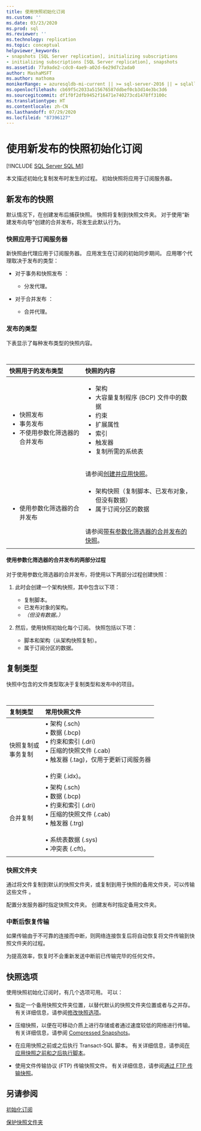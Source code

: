 ```yaml
---
title: 使用快照初始化订阅
ms.custom: ''
ms.date: 03/23/2020
ms.prod: sql
ms.reviewer: ''
ms.technology: replication
ms.topic: conceptual
helpviewer_keywords:
- snapshots [SQL Server replication], initializing subscriptions
- initializing subscriptions [SQL Server replication], snapshots
ms.assetid: 77a9ade2-cdc0-4ae9-a02d-6e29d7c2ada0
author: MashaMSFT
ms.author: mathoma
monikerRange: = azuresqldb-mi-current || >= sql-server-2016 || = sqlallproducts-allversions
ms.openlocfilehash: cb69f5c2033a515676587ddbef0cb3d14e3bc3d6
ms.sourcegitcommit: df1f0f2dfb9452f16471e740273cd1478ff3100c
ms.translationtype: HT
ms.contentlocale: zh-CN
ms.lasthandoff: 07/29/2020
ms.locfileid: "87396127"
---
```

# <a name="initialize-a-subscription-with-a-snapshot-for-a-new-publication"></a>使用新发布的快照初始化订阅

[!INCLUDE [SQL Server SQL MI](../../includes/applies-to-version/sql-asdbmi.md)]

本文描述初始化复制发布时发生的过程。 初始快照将应用于订阅服务器。

## <a name="snapshot-for-a-new-publication"></a>新发布的快照

默认情况下，在创建发布后捕获快照。
快照将复制到快照文件夹。 对于使用“新建发布向导”创建的合并发布，将发生此默认行为。

### <a name="snapshot-is-applied-to-subscriber"></a>快照应用于订阅服务器

新快照由代理应用于订阅服务器。 应用发生在订阅的初始同步期间。 应用哪个代理取决于发布的类型：

- 对于事务和快照发布   ：
  - 分发代理。

- 对于合并发布  ：
  - 合并代理。

### <a name="type-of-publication"></a>发布的类型

下表显示了每种发布类型的快照内容。

&nbsp;

| 快照用于的发布类型 | 快照的内容 |
| :---------------------------------------- | :----------------------- |
| <ul> <li>快照发布</li> <li>事务发布</li> <li>不使用参数化筛选器的合并发布</li> </ul> | <ul> <li>架构</li> <li>大容量复制程序 (BCP) 文件中的数据</li> <li>约束</li> <li>扩展属性</li> <li>索引</li> <li>触发器</li> <li>复制所需的系统表</li> </ul> <br/>请参阅[创建并应用快照](../../relational-databases/replication/create-and-apply-the-initial-snapshot.md)。 |
| <ul> <li>使用参数化筛选器的合并发布</li> </ul> | <ul> <li>架构快照（复制脚本、已发布对象，但没有数据）</li> <li>属于订阅分区的数据</li> </ul> <br/>请参阅[带有参数化筛选器的合并发布的快照](../../relational-databases/replication/create-a-snapshot-for-a-merge-publication-with-parameterized-filters.md)。 |
| | |

#### <a name="two-part-process-with-merge-publication-that-uses-parameterized-filters"></a>使用参数化筛选器的合并发布的两部分过程

对于使用参数化筛选器的合并发布，将使用以下两部分过程创建快照：

1. 此时会创建一个架构快照，其中包含以下项：
   - 复制脚本。
   - 已发布对象的架构。
   - _（但没有数据。）_

2. 然后，使用快照初始化每个订阅。 快照包括以下项：
   - 脚本和架构（从架构快照复制）。
   - 属于订阅分区的数据。

## <a name="type-of-replication"></a>复制类型

快照中包含的文件类型取决于复制类型和发布中的项目。

&nbsp;

| 复制类型 | 常用快照文件 |
| :------------------ | :-------------------- |
| 快照复制或<br/>事务复制 | &bullet; 架构 (.sch) <br/>&bullet; 数据 (.bcp) <br/>&bullet; 约束和索引 (.dri) <br/>&bullet; 压缩的快照文件 (.cab) <br/>&bullet; 触发器 (.tag)，仅用于更新订阅服务器 <br/><br/>&bullet; 约束 (.idx)。 |
| 合并复制                                      | &bullet; 架构 (.sch) <br/>&bullet; 数据 (.bcp) <br/>&bullet; 约束和索引 (.dri) <br/>&bullet; 压缩的快照文件 (.cab) <br/>&bullet; 触发器 (.trg) <br/><br/>&bullet; 系统表数据 (.sys) <br/>&bullet; 冲突表 (.cft)。 |
| | |

### <a name="snapshot-folder"></a>快照文件夹

通过将文件复制到默认的快照文件夹，或复制到用于快照的备用文件夹，可以传输这些文件   。

配置分发服务器时指定快照文件夹。 创建发布时指定备用文件夹。

### <a name="resume-transfer-after-interruption"></a>中断后恢复传输

如果传输由于不可靠的连接而中断，则网络连接恢复后将自动恢复将文件传输到快照文件夹的过程。

为提高效率，恢复时不会重新发送中断前已传输完毕的任何文件。

## <a name="snapshot-options"></a>快照选项

使用快照初始化订阅时，有几个选项可用。 可以：

- 指定一个备用快照文件夹位置，以替代默认的快照文件夹位置或者与之并存。 有关详细信息，请参阅[修改快照选项](../../relational-databases/replication/snapshot-options.md)。

- 压缩快照，以便在可移动介质上进行存储或者通过速度较低的网络进行传输。 有关详细信息，请参阅 [Compressed Snapshots](../../relational-databases/replication/snapshot-options.md#compressed-snapshots)。

- 在应用快照之前或之后执行 Transact-SQL 脚本。 有关详细信息，请参阅[在应用快照之前和之后执行脚本](../../relational-databases/replication/snapshot-options.md#execute-scripts-before-and-after-snapshot-is-applied)。

- 使用文件传输协议 (FTP) 传输快照文件。 有关详细信息，请参阅[通过 FTP 传输快照](../../relational-databases/replication/publish/deliver-a-snapshot-through-ftp.md)。

## <a name="see-also"></a>另请参阅

[初始化订阅](../../relational-databases/replication/initialize-a-subscription.md)

[保护快照文件夹](../../relational-databases/replication/security/secure-the-snapshot-folder.md)
